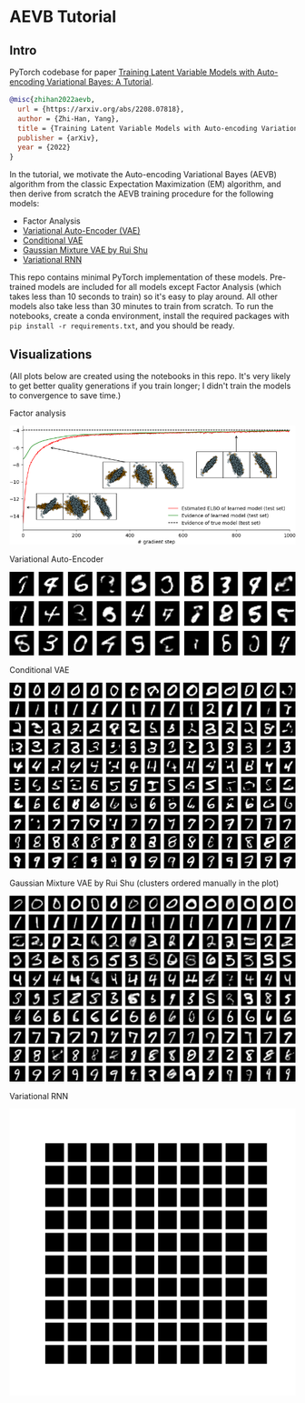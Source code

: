 # AEVB Tutorial

## Intro

PyTorch codebase for paper [Training Latent Variable Models with Auto-encoding Variational Bayes: A Tutorial](https://arxiv.org/abs/2208.07818).

```bibtex
@misc{zhihan2022aevb,
  url = {https://arxiv.org/abs/2208.07818},
  author = {Zhi-Han, Yang},
  title = {Training Latent Variable Models with Auto-encoding Variational Bayes: A Tutorial},
  publisher = {arXiv},
  year = {2022}
}
```

In the tutorial, we motivate the Auto-encoding Variational Bayes (AEVB) algorithm from the classic Expectation Maximization (EM) algorithm, and then derive from scratch the AEVB training procedure for the following models:

- Factor Analysis
- [Variational Auto-Encoder (VAE)](https://arxiv.org/pdf/1312.6114.pdf)
- [Conditional VAE](https://papers.nips.cc/paper/2015/file/8d55a249e6baa5c06772297520da2051-Paper.pdf)
- [Gaussian Mixture VAE by Rui Shu](http://ruishu.io/2016/12/25/gmvae/)
- [Variational RNN](https://papers.nips.cc/paper/2015/file/b618c3210e934362ac261db280128c22-Paper.pdf)

This repo contains minimal PyTorch implementation of these models. Pre-trained models are included for all models except Factor Analysis (which takes less than 10 seconds to train) so it's easy to play around. All other models also take less than 30 minutes to train from scratch. To run the notebooks, create a conda environment, install the required packages with `pip install -r requirements.txt`, and you should be ready.

## Visualizations

(All plots below are created using the notebooks in this repo. It's very likely to get better quality generations if you train longer; I didn't train the models to convergence to save time.)

Factor analysis

<img src="01_factor_analysis/fa_learning_curve.png">

Variational Auto-Encoder

<img src="02_vae/vae_mnist_gens_param.png">

Conditional VAE

<img src="03_cvae/mnist_gens_conditional_param.png">

Gaussian Mixture VAE by Rui Shu (clusters ordered manually in the plot)

<img src="04_gmvae/mnist_gens_conditional_param.png">

Variational RNN

<img src="05_vrnn/mnist_evolve_animate_subplots.gif">
